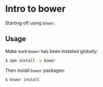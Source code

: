 # Intro to bower

Starting off using `bower`.

## Usage

Make sure `bower` has been installed globally:

``` bash
$ npm install -g bower
```

Then install `bower` packages:

``` bash
$ bower install
